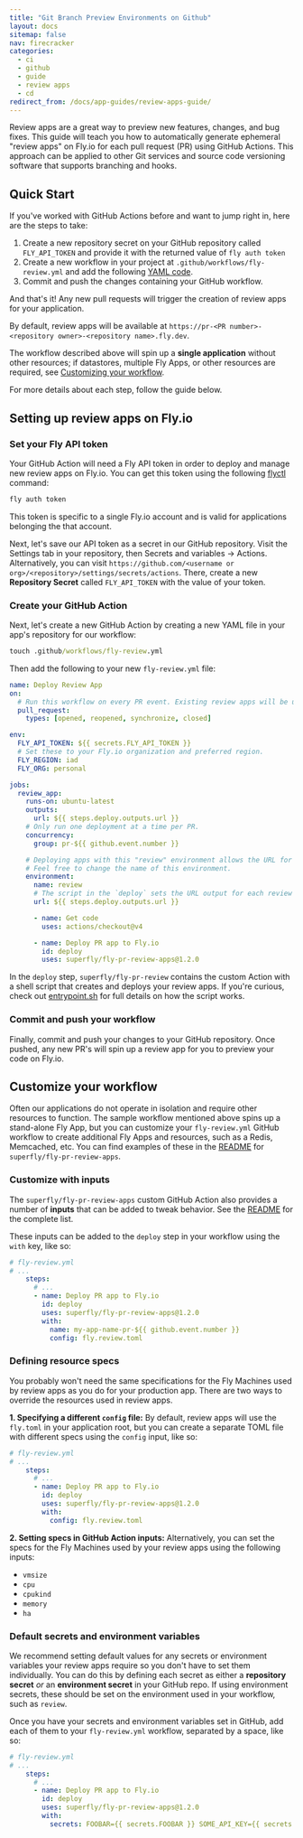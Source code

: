 ```yaml
---
title: "Git Branch Preview Environments on Github"
layout: docs
sitemap: false
nav: firecracker
categories:
  - ci
  - github
  - guide
  - review apps
  - cd
redirect_from: /docs/app-guides/review-apps-guide/
---
```


Review apps are a great way to preview new features, changes, and bug fixes. This guide will teach you how to automatically generate ephemeral "review apps" on Fly.io for each pull request (PR) using GitHub Actions. This approach can be applied to other Git services and source code versioning software that supports branching and hooks.

## Quick Start

If you've worked with GitHub Actions before and want to jump right in, here are the steps to take:

1. Create a new repository secret on your GitHub repository called `FLY_API_TOKEN` and provide it with the returned value of `fly auth token`
1. Create a new workflow in your project at `.github/workflows/fly-review.yml` and add the following [YAML code](https://gist.github.com/anniebabannie/3cb800f2a890a6f3ed3167c09a0234dd).
1. Commit and push the changes containing your GitHub workflow.

And that's it! Any new pull requests will trigger the creation of review apps for your application.

By default, review apps will be available at `https://pr-<PR number>-<repository owner>-<repository name>.fly.dev`.

The workflow described above will spin up a **single application** without other resources; if datastores, multiple Fly Apps, or other resources are required, see [Customizing your workflow](#customize-your-workflow).


For more details about each step, follow the guide below.

## Setting up review apps on Fly.io

### Set your Fly API token

Your GitHub Action will need a Fly API token in order to deploy and manage new review apps on Fly.io. You can get this token using the following [flyctl](https://fly.io/docs/hands-on/install-flyctl/) command:

```cmd
fly auth token
```

This token is specific to a single Fly.io account and is valid for applications belonging the that account.

Next, let's save our API token as a secret in our GitHub repository. Visit the Settings tab in your repository, then Secrets and variables → Actions. Alternatively, you can visit `https://github.com/<username or org>/<repository>/settings/secrets/actions`. There, create a new **Repository Secret** called `FLY_API_TOKEN` with the value of your token.

### Create your GitHub Action

Next, let's create a new GitHub Action by creating a new YAML file in your app's repository for our workflow:

```cmd
touch .github/workflows/fly-review.yml
```

Then add the following to your new `fly-review.yml` file:

```yaml
name: Deploy Review App
on:
  # Run this workflow on every PR event. Existing review apps will be updated when the PR is updated.
  pull_request:
    types: [opened, reopened, synchronize, closed]

env:
  FLY_API_TOKEN: ${{ secrets.FLY_API_TOKEN }}
  # Set these to your Fly.io organization and preferred region.
  FLY_REGION: iad
  FLY_ORG: personal

jobs:
  review_app:
    runs-on: ubuntu-latest
    outputs:
      url: ${{ steps.deploy.outputs.url }}
    # Only run one deployment at a time per PR.
    concurrency:
      group: pr-${{ github.event.number }}

    # Deploying apps with this "review" environment allows the URL for the app to be displayed in the PR UI.
    # Feel free to change the name of this environment.
    environment:
      name: review
      # The script in the `deploy` sets the URL output for each review app.
      url: ${{ steps.deploy.outputs.url }}

      - name: Get code
        uses: actions/checkout@v4

      - name: Deploy PR app to Fly.io
        id: deploy
        uses: superfly/fly-pr-review-apps@1.2.0
```

In the `deploy` step, `superfly/fly-pr-review` contains the custom Action with a shell script that creates and deploys your review apps. If you're curious, check out [entrypoint.sh](https://github.com/superfly/fly-pr-review-apps/blob/main/entrypoint.sh) for full details on how the script works.

### Commit and push your workflow

Finally, commit and push your changes to your GitHub repository. Once pushed, any new PR's will spin up a review app for you to preview your code on Fly.io.

## Customize your workflow

Often our applications do not operate in isolation and require other resources to function. The sample workflow mentioned above spins up a stand-alone Fly App, but you can customize your `fly-review.yml` GitHub workflow to create additional Fly Apps and resources, such as a Redis, Memcached, etc. You can find examples of these in the [README](https://github.com/superfly/fly-pr-review-apps/tree/main) for `superfly/fly-pr-review-apps`.

### Customize with inputs

The `superfly/fly-pr-review-apps` custom GitHub Action also provides a number of **inputs** that can be added to tweak behavior. See the [README](https://github.com/superfly/fly-pr-review-apps/tree/main) for the complete list.

These inputs can be added to the `deploy` step in your workflow using the `with` key, like so:

```yaml
# fly-review.yml
# ...
    steps:
      # ...
      - name: Deploy PR app to Fly.io
        id: deploy
        uses: superfly/fly-pr-review-apps@1.2.0
        with:
          name: my-app-name-pr-${{ github.event.number }}
          config: fly.review.toml
```

### Defining resource specs

You probably won't need the same specifications for the Fly Machines used by review apps as you do for your production app. There are two ways to override the resources used in review apps.

**1. Specifying a different `config` file:** By default, review apps will use the `fly.toml` in your application root, but you can create a separate TOML file with different specs using the `config` input, like so:

```yaml
# fly-review.yml
# ...
    steps:
      # ...
      - name: Deploy PR app to Fly.io
        id: deploy
        uses: superfly/fly-pr-review-apps@1.2.0
        with:
          config: fly.review.toml
```

**2. Setting specs in GitHub Action inputs:** Alternatively, you can set the specs for the Fly Machines used by your review apps using the following inputs:

- `vmsize`
- `cpu`
- `cpukind`
- `memory`
- `ha`

### Default secrets and environment variables

We recommend setting default values for any secrets or environment variables your review apps require so you don't have to set them individually. You can do this by defining each secret as either a **repository secret** _or_ an **environment secret** in your GitHub repo. If using environment secrets, these should be set on the environment used in your workflow, such as `review`.

Once you have your secrets and environment variables set in GitHub, add each of them to your `fly-review.yml` workflow, separated by a space, like so:

```yaml
# fly-review.yml
# ...
    steps:
      # ...
      - name: Deploy PR app to Fly.io
        id: deploy
        uses: superfly/fly-pr-review-apps@1.2.0
        with:
          secrets: FOOBAR={{ secrets.FOOBAR }} SOME_API_KEY={{ secrets.SOME_API_KEY}}
```